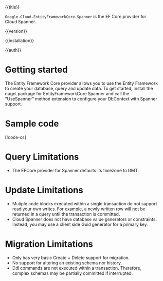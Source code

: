 {{title}}

`Google.Cloud.EntityFrameworkCore.Spanner` is the EF Core provider for Cloud Spanner.

{{version}}

{{installation}}

{{auth}}

# Getting started

The Entity Framework Core provider allows you to use the Entity Framework
to create your database, query and update data. To get started, install
the nuget package for EntityFrameworkCore Spanner and call the "UseSpanner"
method extension to configure your DbContext with Spanner support.

# Sample code
[!code-cs[](obj/snippets/Google.Cloud.EntityFrameworkCore.Spanner.SpannerDbContextOptionsExtensions.txt#UseSpanner)]

# Query Limitations
* The EFCore provider for Spanner defaults its timezone to GMT

# Update Limitations
* Mutiple code blocks executed within a single transaction do not support
read your own writes.  For example, a newly written row will not be returned
in a query until the transaction is committed. 
* Cloud Spanner does not have database value generators or constraints.
Instead, you may use a client side Guid generator for a primary key.

# Migration Limitations
* Only has very basic Create + Delete support for migration.
* No support for altering an existing schema nor history.
* Ddl commands are not executed within a transaction. Therefore,
complex schemas may be partially committed if interrupted.

